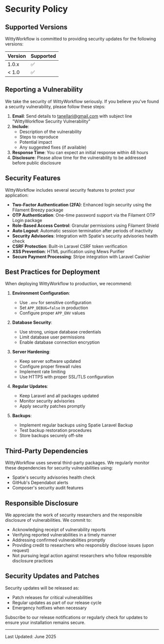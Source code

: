# Security Policy

## Supported Versions

WittyWorkflow is committed to providing security updates for the following versions:

| Version | Supported          |
| ------- | ------------------ |
| 1.0.x   | :white_check_mark: |
| < 1.0   | :white_check_mark:                |

## Reporting a Vulnerability

We take the security of WittyWorkflow seriously. If you believe you've found a security vulnerability, please follow these steps:

1. **Email**: Send details to tanellari@gmail.com with subject line "WittyWorkflow Security Vulnerability"
2. **Include**:
   - Description of the vulnerability
   - Steps to reproduce
   - Potential impact
   - Any suggested fixes (if available)
3. **Response Time**: You can expect an initial response within 48 hours
4. **Disclosure**: Please allow time for the vulnerability to be addressed before public disclosure

## Security Features

WittyWorkflow includes several security features to protect your application:

- **Two-Factor Authentication (2FA)**: Enhanced login security using the Filament Breezy package
- **OTP Authentication**: One-time password support via the Filament OTP Login package
- **Role-Based Access Control**: Granular permissions using Filament Shield
- **Auto Logout**: Automatic session termination after periods of inactivity
- **Security Advisories**: Integration with Spatie's security advisories health check
- **CSRF Protection**: Built-in Laravel CSRF token verification
- **XSS Prevention**: HTML purification using Mews Purifier
- **Secure Payment Processing**: Stripe integration with Laravel Cashier

## Best Practices for Deployment

When deploying WittyWorkflow to production, we recommend:

1. **Environment Configuration**:
   - Use `.env` for sensitive configuration
   - Set `APP_DEBUG=false` in production
   - Configure proper `APP_ENV` values

2. **Database Security**:
   - Use strong, unique database credentials
   - Limit database user permissions
   - Enable database connection encryption

3. **Server Hardening**:
   - Keep server software updated
   - Configure proper firewall rules
   - Implement rate limiting
   - Use HTTPS with proper SSL/TLS configuration

4. **Regular Updates**:
   - Keep Laravel and all packages updated
   - Monitor security advisories
   - Apply security patches promptly

5. **Backups**:
   - Implement regular backups using Spatie Laravel Backup
   - Test backup restoration procedures
   - Store backups securely off-site

## Third-Party Dependencies

WittyWorkflow uses several third-party packages. We regularly monitor these dependencies for security vulnerabilities using:

- Spatie's security advisories health check
- GitHub's Dependabot alerts
- Composer's security audit features

## Responsible Disclosure

We appreciate the work of security researchers and the responsible disclosure of vulnerabilities. We commit to:

- Acknowledging receipt of vulnerability reports
- Verifying reported vulnerabilities in a timely manner
- Addressing confirmed vulnerabilities promptly
- Providing credit to researchers who responsibly disclose issues (upon request)
- Not pursuing legal action against researchers who follow responsible disclosure practices

## Security Updates and Patches

Security updates will be released as:

- Patch releases for critical vulnerabilities
- Regular updates as part of our release cycle
- Emergency hotfixes when necessary

Subscribe to our release notifications or regularly check for updates to ensure your installation remains secure.

---

Last Updated: June 2025
